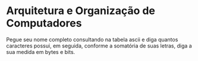 # Arquitetura e Organização de Computadores

Pegue seu nome completo consultando na tabela ascii e diga quantos caracteres possui, em seguida, conforme a somatória de suas letras, diga a sua medida em bytes e bits.